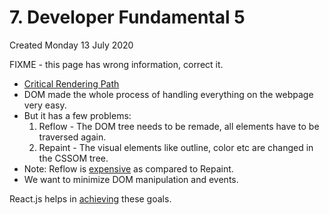 # 7. Developer Fundamental 5
Created Monday 13 July 2020

FIXME - this page has wrong information, correct it.

- [Critical Rendering Path](https://bitsofco.de/understanding-the-critical-rendering-path/)
- DOM made the whole process of handling everything on the webpage very easy.
- But it has a few problems:
  1.  Reflow - The DOM tree needs to be remade, all elements have to be traversed again.
  2.  Repaint - The visual elements like outline, color etc are changed in the CSSOM tree.
- Note: Reflow is [expensive](https://areknawo.com/dom-performance-case-study/#commento-login-box-container) as compared to Repaint.
- We want to minimize DOM manipulation and events.

React.js helps in [achieving](https://www.youtube.com/watch?v=mLMfx8BEt8g&ab_channel=FullstackAcademy) these goals.
